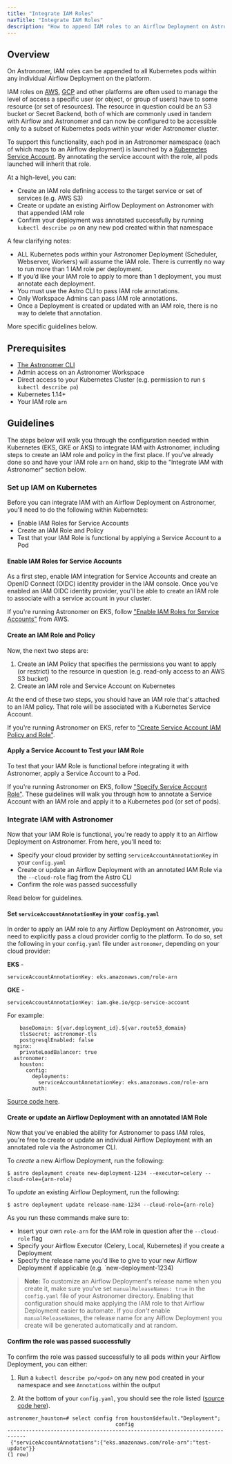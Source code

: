 ```yaml
---
title: "Integrate IAM Roles"
navTitle: "Integrate IAM Roles"
description: "How to append IAM roles to an Airflow Deployment on Astronomer."
---
```


## Overview

On Astronomer, IAM roles can be appended to all Kubernetes pods within any individual Airflow Deployment on the platform.

IAM roles on [AWS](https://aws.amazon.com/iam/faqs/), [GCP](https://cloud.google.com/iam/docs/overview) and other platforms are often used to manage the level of access a specific user (or object, or group of users) have to some resource (or set of resources). The resource in question could be an S3 bucket or Secret Backend, both of which are commonly used in tandem with Airflow and Astronomer and can now be configured to be accessible only to a subset of Kubernetes pods within your wider Astronomer cluster.

To support this functionality, each pod in an Astronomer namespace (each of which maps to an Airflow deployment) is launched by a [Kubernetes Service Account](https://kubernetes.io/docs/tasks/configure-pod-container/configure-service-account/). By annotating the service account with the role, all pods launched will inherit that role.

At a high-level, you can:

* Create an IAM role defining access to the target service or set of services (e.g. AWS S3)
* Create or update an existing Airflow Deployment on Astronomer with that appended IAM role
* Confirm your deployment was annotated successfully by running `kubectl describe po` on any new pod created within that namespace

A few clarifying notes:

* ALL Kubernetes pods within your Astronomer Deployment (Scheduler, Webserver, Workers) will assume the IAM role. There is currently no way to run more than 1 IAM role per deployment.
* If you’d like your IAM role to apply to more than 1 deployment, you must annotate each deployment.
* You must use the Astro CLI to pass IAM role annotations.
* Only Workspace Admins can pass IAM role annotations.
* Once a Deployment is created or updated with an IAM role, there is no way to delete that annotation.

More specific guidelines below.

## Prerequisites

* [The Astronomer CLI](/docs/enterprise/v0.16/develop/cli-quickstart/)
* Admin access on an Astronomer Workspace
* Direct access to your Kubernetes Cluster (e.g. permission to run `$ kubectl describe po`)
* Kubernetes 1.14+
* Your IAM role `arn`

## Guidelines

The steps below will walk you through the configuration needed within Kubernetes (EKS, GKE or AKS) to integrate IAM with Astronomer, including steps to create an IAM role and policy in the first place. If you've already done so and have your IAM role `arn` on hand, skip to the "Integrate IAM with Astronomer" section below.

### Set up IAM on Kubernetes

Before you can integrate IAM with an Airflow Deployment on Astronomer, you'll need to do the following within Kubernetes:

- Enable IAM Roles for Service Accounts
- Create an IAM Role and Policy
- Test that your IAM Role is functional by applying a Service Account to a Pod

#### Enable IAM Roles for Service Accounts

As a first step, enable IAM integration for Service Accounts and create an OpenID Connect (OIDC) identity provider in the IAM console. Once you've enabled an IAM OIDC identity provider, you'll be able to create an IAM role to associate with a service account in your cluster.

If you're running Astronomer on EKS, follow ["Enable IAM Roles for Service Accounts"](https://docs.aws.amazon.com/eks/latest/userguide/enable-iam-roles-for-service-accounts.html) from AWS.

#### Create an IAM Role and Policy

Now, the next two steps are:

1. Create an IAM Policy that specifies the permissions you want to apply (or restrict) to the resource in question (e.g. read-only access to an AWS S3 bucket)
2. Create an IAM role and Service Account on Kubernetes

At the end of these two steps, you should have an IAM role that's attached to an IAM policy. That role will be associated with a Kubernetes Service Account.

If you're running Astronomer on EKS, refer to ["Create Service Account IAM Policy and Role"](https://docs.aws.amazon.com/eks/latest/userguide/create-service-account-iam-policy-and-role.html).

#### Apply a Service Account to Test your IAM Role

To test that your IAM Role is functional before integrating it with Astronomer, apply a Service Account to a Pod.

If you're running Astronomer on EKS, follow ["Specify Service Account Role"](https://docs.aws.amazon.com/eks/latest/userguide/specify-service-account-role.html). These guidelines will walk you through how to annotate a Service Account with an IAM role and apply it to a Kubernetes pod (or set of pods).

### Integrate IAM with Astronomer

Now that your IAM Role is functional, you're ready to apply it to an Airflow Deployment on Astronomer. From here, you'll need to:

- Specify your cloud provider by setting `serviceAccountAnnotationKey` in your `config.yaml`
- Create or update an Airflow Deployment with an annotated IAM Role via the `--cloud-role` flag from the Astro CLI
- Confirm the role was passed successfully

Read below for guidelines.

#### Set `serviceAccountAnnotationKey` in your `config.yaml`

In order to apply an IAM role to any Airflow Deployment on Astronomer, you need to explicitly pass a cloud provider config to the platform. To do so, set the following in your `config.yaml` file under `astronomer`, depending on your cloud provider:

**EKS** -

```
serviceAccountAnnotationKey: eks.amazonaws.com/role-arn
```

**GKE** -

```
serviceAccountAnnotationKey: iam.gke.io/gcp-service-account
```

For example:

```global:
    baseDomain: ${var.deployment_id}.${var.route53_domain}
    tlsSecret: astronomer-tls
    postgresqlEnabled: false
  nginx:
    privateLoadBalancer: true
  astronomer:
    houston:
      config:
        deployments:
          serviceAccountAnnotationKey: eks.amazonaws.com/role-arn
        auth:
```

[Source code here](https://github.com/astronomer/docs/blob/082e949a7b5ac83ed7a933fca5bcf185b351dc39/enterprise/v0.16/reference/default.yaml#L576).

#### Create or update an Airflow Deployment with an annotated IAM Role

Now that you've enabled the ability for Astronomer to pass IAM roles, you're free to create or update an individual Airflow Deployment with an annotated role via the Astronomer CLI.

To _create_ a new Airflow Deployment, run the following:

```
$ astro deployment create new-deployment-1234 --executor=celery --cloud-role={arn-role}
```

To _update_ an existing Airflow Deployment, run the following:

```
$ astro deployment update release-name-1234 --cloud-role={arn-role}
```

As you run these commands make sure to:

- Insert your own `role-arn` for the IAM role in question after the `--cloud-role` flag
- Specify your Airflow Executor (Celery, Local, Kubernetes) if you create a Deployment
- Specify the release name you'd like to give to your new Airflow Deployment if applicable (e.g. `new-deployment-1234)

> **Note:** To customize an Airflow Deployment's release name when you create it, make sure you've set `manualReleaseNames: true` in the `config.yaml` file of your Astronomer directory. Enabling that configuration should make applying the IAM role to that Airflow Deployment easier to automate. If you _don't_ enable `manualReleaseNames`, the release name for any Aiflow Deployment you create will be generated automatically and at random.

#### Confirm the role was passed successfully

To confirm the role was passed successfully to all pods within your Airflow Deployment, you can either:

1. Run a `kubectl describe po/<pod>` on any new pod created in your namespace and see `Annotations` within the output

2. At the bottom of your `config.yaml`, you should see the role listed ([source code here](https://github.com/astronomer/docs/blob/082e949/enterprise/v0.16/reference/default.yaml#L558-L561)).

```
astronomer_houston=# select config from houston$default."Deployment";
                                   config
----------------------------------------------------------------------------
 {"serviceAccountAnnotations":{"eks.amazonaws.com/role-arn":"test-update"}}
(1 row)
```
